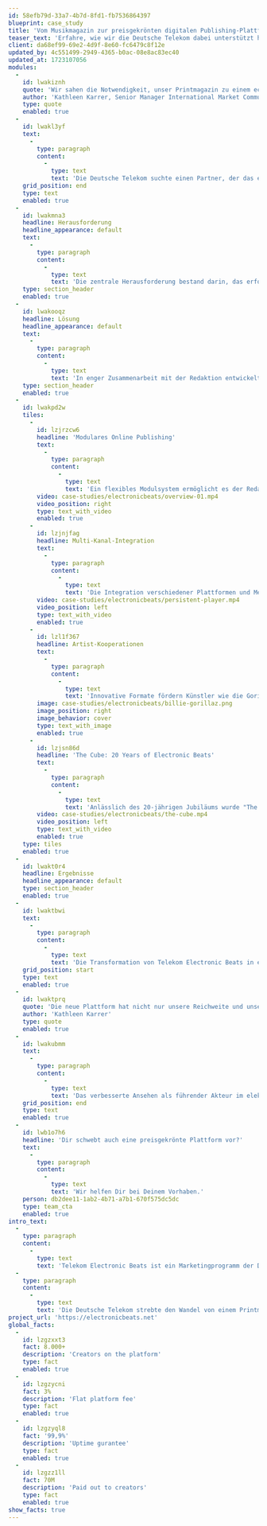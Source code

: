 ```yaml
---
id: 58efb79d-33a7-4b7d-8fd1-fb7536864397
blueprint: case_study
title: 'Vom Musikmagazin zur preisgekrönten digitalen Publishing-Plattform'
teaser_text: 'Erfahre, wie wir die Deutsche Telekom dabei unterstützt haben, ein traditionelles Printmagazin in eine agile, preisgekrönte digitale Plattform zu transformieren, die die elektronische Musik- und Kulturlandschaft Europas prägt.'
client: da68ef99-69e2-4d9f-8e60-fc6479c8f12e
updated_by: 4c551499-2949-4365-b0ac-08e8ac83ec40
updated_at: 1723107056
modules:
  -
    id: lwakiznh
    quote: 'Wir sahen die Notwendigkeit, unser Printmagazin zu einem echten Online-Magazin zu überführen, das die Dynamik und Vielfalt unserer Inhalte widerspiegelt. Unser Ziel war es, eine Plattform zu schaffen, die sowohl unseren redaktionellen Ambitionen gerecht wird als auch eine nahtlose User Experience bietet.'
    author: 'Kathleen Karrer, Senior Manager International Market Communications der Deutschen Telekom'
    type: quote
    enabled: true
  -
    id: lwakl3yf
    text:
      -
        type: paragraph
        content:
          -
            type: text
            text: 'Die Deutsche Telekom suchte einen Partner, der das erfolgreiche Magazin in eine umfassende digitale Plattform transformieren konnte.'
    grid_position: end
    type: text
    enabled: true
  -
    id: lwakmna3
    headline: Herausforderung
    headline_appearance: default
    text:
      -
        type: paragraph
        content:
          -
            type: text
            text: 'Die zentrale Herausforderung bestand darin, das erfolgreiche Print-Magazin Telekom Electronic Beats in eine umfassende Online-Plattform zu transformieren, die nicht nur die Designfreiheit und redaktionelle Flexibilität des gedruckten Formats bietet, sondern auch die dynamischen und multimedialen Möglichkeiten des digitalen Raums voll ausschöpft. Dies erforderte die Entwicklung eines benutzerfreundlichen, jedoch leistungsfähigen Content-Management-Systems, das es ermöglicht, schnell auf aktuelle Entwicklungen zu reagieren und diverse Medienformate wie Podcasts, Videos und DJ-Sets nahtlos zu integrieren. Zudem musste die Plattform so gestaltet werden, dass sie problemlos auf weitere internationale Märkte skalierbar ist, um die globale Reichweite der Marke zu vergrößern.'
    type: section_header
    enabled: true
  -
    id: lwakooqz
    headline: Lösung
    headline_appearance: default
    text:
      -
        type: paragraph
        content:
          -
            type: text
            text: 'In enger Zusammenarbeit mit der Redaktion entwickelten wir Telekom Electronic Beats zu einer digitalen Plattform weiter.'
    type: section_header
    enabled: true
  -
    id: lwakpd2w
    tiles:
      -
        id: lzjrzcw6
        headline: 'Modulares Online Publishing'
        text:
          -
            type: paragraph
            content:
              -
                type: text
                text: 'Ein flexibles Modulsystem ermöglicht es der Redaktion, für jedes Thema die passende Darstellungsform zu finden.'
        video: case-studies/electronicbeats/overview-01.mp4
        video_position: right
        type: text_with_video
        enabled: true
      -
        id: lzjnjfag
        headline: Multi-Kanal-Integration
        text:
          -
            type: paragraph
            content:
              -
                type: text
                text: 'Die Integration verschiedener Plattformen und Medienformate war von Anfang an ein zentraler Aspekt. Die Plattform verknüpft Podcasts, Videos und visuelle Features nahtlos mit journalistischen Inhalten. Ein persistenter Music Player wurde entwickelt, um kuratierte Songs von SoundCloud und Deezer seitenübergreifend abzuspielen.'
        video: case-studies/electronicbeats/persistent-player.mp4
        video_position: left
        type: text_with_video
        enabled: true
      -
        id: lzl1f367
        headline: Artist-Kooperationen
        text:
          -
            type: paragraph
            content:
              -
                type: text
                text: 'Innovative Formate fördern Künstler wie die Gorillaz und Billie Eilish: Ein eigener Video Player wurde für ein exklusives Konzert der Gorillaz entwickelt, und dynamische Artikel, die Inhalte aus dem Electronic Beats-Universum einbinden, begleiten eine Kampagne mit Billie Eilish.'
        image: case-studies/electronicbeats/billie-gorillaz.png
        image_position: right
        image_behavior: cover
        type: text_with_image
        enabled: true
      -
        id: lzjsn86d
        headline: 'The Cube: 20 Years of Electronic Beats'
        text:
          -
            type: paragraph
            content:
              -
                type: text
                text: 'Anlässlich des 20-jährigen Jubiläums wurde "The Cube" entwickelt – eine immersive 360-Grad-Ausstellung, die eine Reise durch die Geschichte und Gegenwart der Musik und Popkultur ermöglicht. Die Ausstellung nutzt Technologie aus der Gaming-Industrie, um ein intuitives, immersives Erlebnis in 3D zu schaffen. Besucher können musikhistorische Video-Collagen, Beiträge von Künstlern und ein Community-Forum erkunden. "The Cube" soll haptische Kulturerlebnisse in der digitalen Welt ermöglichen und physische Events ergänzen.'
        video: case-studies/electronicbeats/the-cube.mp4
        video_position: left
        type: text_with_video
        enabled: true
    type: tiles
    enabled: true
  -
    id: lwakt0r4
    headline: Ergebnisse
    headline_appearance: default
    type: section_header
    enabled: true
  -
    id: lwaktbwi
    text:
      -
        type: paragraph
        content:
          -
            type: text
            text: 'Die Transformation von Telekom Electronic Beats in eine digitale Plattform hat signifikante Verbesserungen in mehreren Schlüsselbereichen gebracht. Die Reichweite des Magazins wurde deutlich erweitert, indem die Plattform auf internationale Märkte skaliert wurde. Dieser Prozess hat nicht nur die Reichweite, sondern auch die Flexibilität der Inhaltsdarstellung verbessert, wodurch die Plattform in der Lage ist, medienadäquate Präsentationsmöglichkeiten zu bieten. Zudem wurde der Prozess des digitalen Content Publishings durch das neue System erheblich verschlankt, was der Redaktion ermöglicht, schneller und effizienter auf aktuelle Ereignisse zu reagieren.'
    grid_position: start
    type: text
    enabled: true
  -
    id: lwaktprq
    quote: 'Die neue Plattform hat nicht nur unsere Reichweite und unser Ansehen in der Musikwelt gesteigert, sondern auch die Art und Weise revolutioniert, wie wir mit unserer Community interagieren. Die Flexibilität und die visuelle Qualität unserer digitalen Präsenz haben uns mehrfach Auszeichnungen eingebracht.'
    author: 'Kathleen Karrer'
    type: quote
    enabled: true
  -
    id: lwakubmm
    text:
      -
        type: paragraph
        content:
          -
            type: text
            text: 'Das verbesserte Ansehen als führender Akteur im elektronischen Musikbereich wird auch durch mehrere Auszeichnungen unterstrichen, darunter die renommierten Lead und German Design Awards. Die innovative Herangehensweise und die hohe Benutzerfreundlichkeit der Plattform haben Telekom Electronic Beats an die Spitze des digitalen Musikpublishings gebracht.'
    grid_position: end
    type: text
    enabled: true
  -
    id: lwb1o7h6
    headline: 'Dir schwebt auch eine preisgekrönte Plattform vor?'
    text:
      -
        type: paragraph
        content:
          -
            type: text
            text: 'Wir helfen Dir bei Deinem Vorhaben.'
    person: db2dee11-1ab2-4b71-a7b1-670f575dc5dc
    type: team_cta
    enabled: true
intro_text:
  -
    type: paragraph
    content:
      -
        type: text
        text: 'Telekom Electronic Beats ist ein Marketingprogramm der Deutschen Telekom, das sich auf elektronische Musik spezialisiert hat und Lifestyle-, Kunst-, Digital- und Modethemen abdeckt. Ursprünglich als TV- und Festivalreihe gestartet, wurde später das englischsprachige Electronic Beats Magazine als monothematische Print-Publikation veröffentlicht. Über die Jahre entwickelte sich Electronic Beats zu einer festen Bezugs- und Austauschplattform für Musikfans und Experten, die heute Europas erfolgreichste Musik-Community mit über 500.000 Mitgliedern ist.'
  -
    type: paragraph
    content:
      -
        type: text
        text: 'Die Deutsche Telekom strebte den Wandel von einem Printmagazin zu einer digitalen Plattform an, um tagesaktuelle Inhalte mit der redaktionellen Flexibilität und Designfreiheit des Print-Formats zu verbinden. Die bestehende Website basierte jedoch auf einem Blog, der nicht den Ansprüchen gerecht wurde.'
project_url: 'https://electronicbeats.net'
global_facts:
  -
    id: lzgzxxt3
    fact: 8.000+
    description: 'Creators on the platform'
    type: fact
    enabled: true
  -
    id: lzgzycni
    fact: 3%
    description: 'Flat platform fee'
    type: fact
    enabled: true
  -
    id: lzgzyql8
    fact: '99,9%'
    description: 'Uptime gurantee'
    type: fact
    enabled: true
  -
    id: lzgzz1ll
    fact: 70M
    description: 'Paid out to creators'
    type: fact
    enabled: true
show_facts: true
---
```

